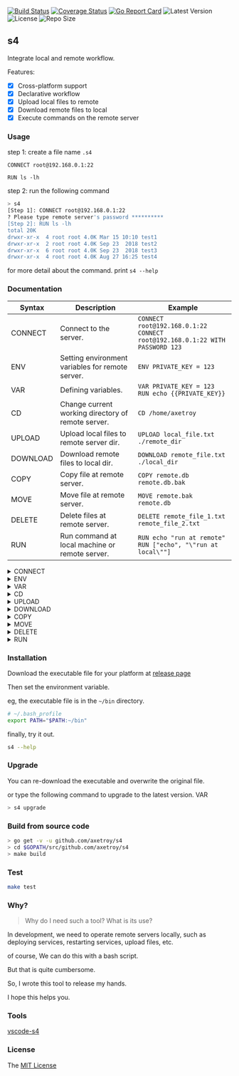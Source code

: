 [![Build Status](https://github.com/axetroy/s4/workflows/test/badge.svg)](https://github.com/axetroy/s4/actions)
[![Coverage Status](https://coveralls.io/repos/github/axetroy/s4/badge.svg?branch=master)](https://coveralls.io/github/axetroy/s4?branch=master)
[![Go Report Card](https://goreportcard.com/badge/github.com/axetroy/s4)](https://goreportcard.com/report/github.com/axetroy/s4)
![Latest Version](https://img.shields.io/github/v/release/axetroy/s4.svg)
![License](https://img.shields.io/github/license/axetroy/s4.svg)
![Repo Size](https://img.shields.io/github/repo-size/axetroy/s4.svg)

## s4

Integrate local and remote workflow.

Features:

- [x] Cross-platform support
- [x] Declarative workflow
- [x] Upload local files to remote
- [x] Download remote files to local
- [x] Execute commands on the remote server

### Usage

step 1: create a file name `.s4`

```s4
CONNECT root@192.168.0.1:22

RUN ls -lh
```

step 2: run the following command

```bash
> s4
[Step 1]: CONNECT root@192.168.0.1:22
? Please type remote server's password **********
[Step 2]: RUN ls -lh
total 20K
drwxr-xr-x  4 root root 4.0K Mar 15 10:10 test1
drwxr-xr-x  2 root root 4.0K Sep 23  2018 test2
drwxr-xr-x  6 root root 4.0K Sep 23  2018 test3
drwxr-xr-x  4 root root 4.0K Aug 27 16:25 test4
```

for more detail about the command. print `s4 --help`

### Documentation

| Syntax   | Description                                        | Example                                                                           |
| -------- | -------------------------------------------------- | --------------------------------------------------------------------------------- |
| CONNECT  | Connect to the server.                             | `CONNECT root@192.168.0.1:22`<br/>`CONNECT root@192.168.0.1:22 WITH PASSWORD 123` |
| ENV      | Setting environment variables for remote server.   | `ENV PRIVATE_KEY = 123`                                                           |
| VAR      | Defining variables.                                | `VAR PRIVATE_KEY = 123`<br/>`RUN echo {{PRIVATE_KEY}}`                            |
| CD       | Change current working directory of remote server. | `CD /home/axetroy`                                                                |
| UPLOAD   | Upload local files to remote server dir.           | `UPLOAD local_file.txt ./remote_dir`                                              |
| DOWNLOAD | Download remote files to local dir.                | `DOWNLOAD remote_file.txt ./local_dir`                                            |
| COPY     | Copy file at remote server.                        | `COPY remote.db remote.db.bak`                                                    |
| MOVE     | Move file at remote server.                        | `MOVE remote.bak remote.db`                                                       |
| DELETE   | Delete files at remote server.                     | `DELETE remote_file_1.txt remote_file_2.txt`                                      |
| RUN      | Run command at local machine or remote server.     | `RUN echo "run at remote"`<br/>`RUN ["echo", "\"run at local\""]`                 |

<details><summary>CONNECT</summary>

Connect to remote SSH server. Its format should be `<username>@<address>:<port> [WITH [PASSWORD|FILE] [VALUE]]`

eg `CONNECT root@192.168.0.1:22`

eg `CONNECT root@192.168.0.1:22 WITH PASSWORD you_password`

eg `CONNECT root@192.168.0.1:22 WITH FILE ./path/to/private/key/file`

If the password or private key file not provide. it will ask you to enter in terminal.

</details>

<details><summary>ENV</summary>

Set environmental variable for `RUN` command

eg `ENV PRIVATE_KEY = 123`

</details>

<details><summary>VAR</summary>

Defining variables. It has 3 ways to define it.

### Set string literals

Its format is this `VAR {key} = {value}`

```s4
VAR PRIVATE_KEY = 123

RUN echo {{PRIVATE_KEY}}
```

### Set environmental variable

Its format is this `VAR {key} = ${envKey}:{tag}`

`tag` can be `local`/`remote`. Used to specify to get local/remote environment variables.

```s4
CONNECT root@192.168.0.1:22

VAR GOPATH_LOCAL = $GOPATH:local

VAR GOPATH_REMOTE = $GOPATH:remote

RUN echo "remote GOPATH: {{GOPATH_REMOTE}}, local GOPATH: {{GOPATH_LOCAL}}"
```

### Set stdout from executing the command line

Its format is this `VAR {key} <= {bashCommand}`.

This will execute command at remote and set stdout to a variable.

or use the format `VAR {key} <= ["{command}", "{argument1}", "{argument2}"]`. It will run in local.

```s4
VAR NODE_VERSION_LOCAL <= ["node", "-v"]

VAR NODE_VERSION_REMOTE <= node -v

RUN echo "remote version: {{NODE_VERSION_REMOTE}}, local version: {{NODE_VERSION_LOCAL}}"
```

```s4
VAR PRIVATE_KEY = 123
ENV PRIVATE_KEY = {{PRIVATE_KEY}}
RUN echo {{PRIVATE_KEY}}
```

</details>

<details><summary>CD</summary>

Change the current working directory of the remote server

eg `CD /home/axetroy`

If the directory does not exist, an error will be thrown

This will affect all operations on the remote server, including upload/download/run commands, etc.

</details>

<details><summary>UPLOAD</summary>

Upload local files to a remote server

eg `UPLOAD start.py ./server`

It required at least two parameters. The last parameter is the remote server's directory where should be uploaded.

The rest of the parameters are the local files path.

</details>

<details><summary>DOWNLOAD</summary>

Download remote files to local

eg `DOWNLOAD start.py ./server`

It required at least two parameters. The last parameter is the local directory where should be downloaded.

The rest of the parameters are remote files path.

</details>

<details><summary>COPY</summary>

Copy file at the remote server

eg `COPY data.db data.db.bak`

</details>

<details><summary>MOVE</summary>

Move file at the remote server

eg `MOVE data.db data.db.bak`

</details>

<details><summary>DELETE</summary>

Delete files at the remote server, for security, Linux dangerous directories will be ignored

eg `DELETE file1 file2`

</details>

<details><summary>RUN</summary>

Run the command at the local or remote server

#### Run at the remote server

eg `RUN python ./remote/start.py`

It supports multi-line wrap

```s4
# run at remote
RUN npm version \
    && npm run build \
    && npm run test \
    && npm run publish
```

### Run at the local machine

```s4
# run at local machine
RUN ["npm", "run", "build"]
```

</details>

### Installation

Download the executable file for your platform at [release page](https://github.com/axetroy/s4/releases)

Then set the environment variable.

eg, the executable file is in the `~/bin` directory.

```bash
# ~/.bash_profile
export PATH="$PATH:~/bin"
```

finally, try it out.

```bash
s4 --help
```

### Upgrade

You can re-download the executable and overwrite the original file.

or type the following command to upgrade to the latest version.
VAR

```bash
> s4 upgrade
```

### Build from source code

```bash
> go get -v -u github.com/axetroy/s4
> cd $GOPATH/src/github.com/axetroy/s4
> make build
```

### Test

```bash
make test
```

### Why?

> Why do I need such a tool?
> What is its use?

In development, we need to operate remote servers locally, such as deploying services, restarting services, upload files, etc.

of course, We can do this with a bash script.

But that is quite cumbersome.

So, I wrote this tool to release my hands.

I hope this helps you.

### Tools

[vscode-s4](https://github.com/axetroy/vscode-s4)

### License

The [MIT License](https://github.com/axetroy/s4/blob/master/LICENSE)

